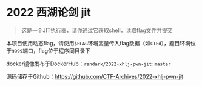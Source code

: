# 2022 西湖论剑 jit

> 这是一个JIT执行器，请你通过它获取shell，读取flag文件并提交

本项目使用动态flag，请使用`$FLAG`环境变量传入flag数据（如`CTFd`），题目环境位于`9999`端口，flag位于程序同目录下

docker镜像发布于DockerHub：`randark/2022-xhlj-pwn-jit:master`

源码储存于Github：https://github.com/CTF-Archives/2022-xhlj-pwn-jit
